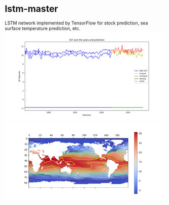 # lstm-master
LSTM network implemented by TensorFlow for stock prediction, sea surface temperature prediction, etc.
![Image text](https://github.com/Su-Lemon/lstm-master/blob/master/result/figure_3.png)
![Image text](https://github.com/Su-Lemon/lstm-master/blob/master/result/figure_2.png)
